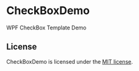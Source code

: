 # CheckBoxDemo

WPF CheckBox Template Demo

## License

CheckBoxDemo is licensed under the [MIT license](LICENSE.TXT).
